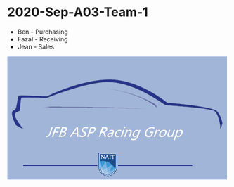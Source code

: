 # 2020-Sep-A03-Team-1

* Ben - Purchasing
* Fazal - Receiving
* Jean - Sales

![Group Logo](./grouplogo.png)
